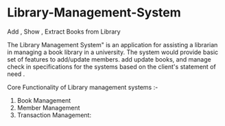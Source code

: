 # Library-Management-System
Add , Show , Extract Books from Library

The Library Management System" is an application for assisting a librarian in managing
a book library in a university. The system would provide basic set of features to add/update
members. add update books, and manage check in specifications for the systems based on the
client's statement of need .

Core Functionality of Library management systems :-

1. Book Management
2. Member Management
3. Transaction Management:


